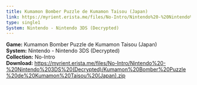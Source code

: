 ```yaml
---
title: Kumamon Bomber Puzzle de Kumamon Taisou (Japan)
link: https://myrient.erista.me/files/No-Intro/Nintendo%20-%20Nintendo%203DS%20(Decrypted)/Kumamon%20Bomber%20Puzzle%20de%20Kumamon%20Taisou%20(Japan).zip
type: single1
System: Nintendo - Nintendo 3DS (Decrypted)
---
```

<b>Game:</b> Kumamon Bomber Puzzle de Kumamon Taisou (Japan)<br>
<b>System:</b> Nintendo - Nintendo 3DS (Decrypted)<br>
<b>Collection:</b> No-Intro<br>
<b>Download:</b> https://myrient.erista.me/files/No-Intro/Nintendo%20-%20Nintendo%203DS%20(Decrypted)/Kumamon%20Bomber%20Puzzle%20de%20Kumamon%20Taisou%20(Japan).zip